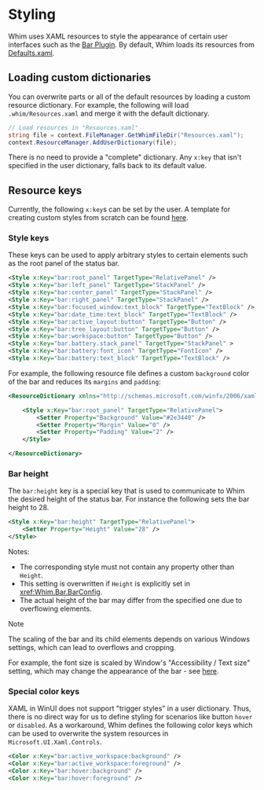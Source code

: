 # Styling

Whim uses XAML resources to style the appearance of certain user interfaces such as the [Bar Plugin](../plugins/bar.md). By default, Whim loads its resources from [Defaults.xaml](https://github.com/dalyIsaac/Whim/blob/main/src/Whim/Resources/Defaults.xaml). 

## Loading custom dictionaries

You can overwrite parts or all of the default resources by loading a custom resource dictionary. For example, the following will load `.whim/Resources.xaml` and merge it with the default dictionary.

```csharp
// Load resources in "Resources.xaml"
string file = context.FileManager.GetWhimFileDir("Resources.xaml");
context.ResourceManager.AddUserDictionary(file);
```

There is no need to provide a "complete" dictionary. Any `x:key` that isn't specified in the user dictionary, falls back to its default value.

## Resource keys

Currently, the following `x:key`s can be set by the user. A template for creating custom styles from scratch can be found [here](https://github.com/urob/whim-config/blob/main/bar.resources.xaml).

### Style keys

These keys can be used to apply arbitrary styles to certain elements such as the root panel of the status bar.

```xml
<Style x:Key="bar:root_panel" TargetType="RelativePanel" />             <!-- Root panel -->
<Style x:Key="bar:left_panel" TargetType="StackPanel" />                <!-- Left sub panel -->
<Style x:Key="bar:center_panel" TargetType="StackPanel" />              <!-- Center sub panel -->
<Style x:Key="bar:right_panel" TargetType="StackPanel" />               <!-- Right sub panel -->
<Style x:Key="bar:focused_window:text_block" TargetType="TextBlock" />  <!-- Focused window widget -->
<Style x:Key="bar:date_time:text_block" TargetType="TextBlock" />       <!-- Date-time widget -->
<Style x:Key="bar:active_layout:button" TargetType="Button" />          <!-- Active layout widget -->
<Style x:Key="bar:tree_layout:button" TargetType="Button" />            <!-- Tree layout widget -->
<Style x:Key="bar:workspace:button" TargetType="Button" />              <!-- Workspace widget -->
<Style x:Key="bar.battery.stack_panel" TargetType="StackPanel" >        <!-- StackPanel wrapper around the battery widget -->
<Style x:Key="bar:battery:font_icon" TargetType="FontIcon" />           <!-- The font icon to use for the battery widget !-->
<Style x:Key="bar:battery:text_block" TargetType="TextBlock" />         <!-- The text block for the battery widget !-->
```

For example, the following resource file defines a custom `background` color of the bar and reduces its `margins` and `padding`:

```xml
<ResourceDictionary xmlns="http://schemas.microsoft.com/winfx/2006/xaml/presentation" xmlns:x="http://schemas.microsoft.com/winfx/2006/xaml">

    <Style x:Key="bar:root_panel" TargetType="RelativePanel">
        <Setter Property="Background" Value="#2e3440" />
        <Setter Property="Margin" Value="0" />
        <Setter Property="Padding" Value="2" />
    </Style>

</ResourceDictionary>
```

### Bar height

The `bar:height` key is a special key that is used to communicate to Whim the desired height of the status bar. For instance the following sets the bar height to 28.

```xml
<Style x:Key="bar:height" TargetType="RelativePanel">
    <Setter Property="Height" Value="28" />
</Style>
```
Notes:
- The corresponding style must not contain any property other than `Height`.
- This setting is overwritten if `Height` is explicitly set in <xref:Whim.Bar.BarConfig>.
- The actual height of the bar may differ from the specified one due to overflowing elements.

> [!NOTE]
> The scaling of the bar and its child elements depends on various Windows settings, which can lead to overflows and cropping.
> 
> For example, the font size is scaled by Window's "Accessibility / Text size" setting, which may change the appearance of the bar - see [here](https://github.com/dalyIsaac/Whim/issues/730#issuecomment-1863761492).

### Special color keys

XAML in WinUI does not support "trigger styles" in a user dictionary. Thus, there is no direct way for us to define styling for scenarios like button `hover` or `disabled`. As a workaround, Whim defines the following color keys which can be used to overwrite the system resources in `Microsoft.UI.Xaml.Controls`.

```xml
<Color x:Key="bar:active_workspace:background" />                       <!-- Active workspace background color -->
<Color x:Key="bar:active_workspace:foreground" />                       <!-- Active workspace foreground color -->
<Color x:Key="bar:hover:background" />                                  <!-- Mouse-over button background color -->
<Color x:Key="bar:hover:foreground" />                                  <!-- Mouse-over button foreground color -->
```
